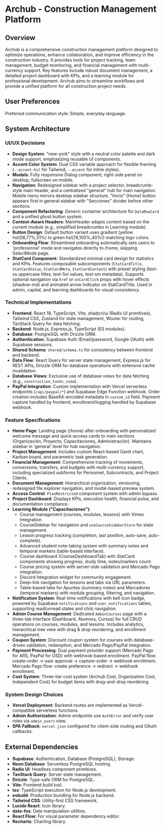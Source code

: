 # Archub - Construction Management Platform

## Overview

Archub is a comprehensive construction management platform designed to optimize operations, enhance collaboration, and improve efficiency in the construction industry. It provides tools for project tracking, team management, budget monitoring, and financial management with multi-currency support. Key features include robust document management, a detailed project dashboard with KPIs, and a learning module for professional development. Archub aims to streamline workflows and provide a unified platform for all construction project needs.

## User Preferences

Preferred communication style: Simple, everyday language.

## System Architecture

### UI/UX Decisions
- **Design System**: "new-york" style with a neutral color palette and dark mode support, emphasizing reusable UI components.
- **Accent Color System**: Dual CSS variable approach for flexible theming (`--accent-hsl` for Tailwind, `--accent` for inline styles).
- **Modals**: Fully responsive Dialog component; right-side panel on desktop, fullscreen on mobile.
- **Navigation**: Redesigned sidebar with a project selector, breadcrumb-style main header, and a centralized "general" hub for main navigation. Mobile menu mirrors desktop sidebar structure. "Inicio" (Home) button appears first in general sidebar with "Secciones" divider before other sections.
- **Component Refactoring**: Generic container architecture for `DataRowCard` and a unified ghost button system.
- **Context-Aware Headers**: MainHeader adapts content based on the current module (e.g., simplified breadcrumbs in Learning module).
- **Button Design**: Default button variant uses gradient (yellow hsl(58,77%,51%) to green hsl(76,100%,40%)) matching logo colors.
- **Onboarding Flow**: Streamlined onboarding automatically sets users to 'professional' mode and navigates directly to /home, skipping SelectMode page.
- **StatCard Component**: Standardized minimal card design for statistics and KPIs. Features composable subcomponents (`StatCardTitle`, `StatCardValue`, `StatCardMeta`, `StatCardContent`) with preset styling (text-xs uppercase titles, text-5xl values, text-sm metadata). Supports optional navigation via `href` or `onCardClick` props with hover effects (shadow-md) and animated arrow indicator on StatCardTitle. Used in admin, capital, and learning dashboards for visual consistency.

### Technical Implementations
- **Frontend**: React 18, TypeScript, Vite, shadcn/ui (Radix UI primitives), Tailwind CSS, Zustand for state management, Wouter for routing, TanStack Query for data fetching.
- **Backend**: Node.js, Express.js, TypeScript (ES modules).
- **Database**: PostgreSQL with Drizzle ORM.
- **Authentication**: Supabase Auth (Email/password, Google OAuth) with Supabase sessions.
- **Shared Schema**: `shared/schema.ts` for consistency between frontend and backend.
- **Data Flow**: React Query for server state management, Express.js for REST APIs, Drizzle ORM for database operations with extensive cache invalidation.
- **Database Views**: Exclusive use of database views for data fetching (e.g., `construction_tasks_view`).
- **PayPal Integration**: Custom implementation with Vercel serverless endpoints (`/api/paypal/*`) and Supabase Edge Function webhook. Order creation includes Base64-encoded metadata in `custom_id` field. Payment capture handled by frontend, enrollment/logging handled by Supabase webhook.

### Feature Specifications
- **Home Page**: Landing page (/home) after onboarding with personalized welcome message and quick-access cards to main sections (Organización, Proyecto, Capacitaciones, Administración). Maintains sidebar in 'general' level for hub navigation.
- **Project Management**: Includes custom React-based Gantt chart, Kanban board, and parametric task generation.
- **Financial Management**: Comprehensive tracking of movements, conversions, transfers, and budgets with multi-currency support, including specialized subforms for Personnel, Subcontracts, and Project Clients.
- **Document Management**: Hierarchical organization, versioning, redesigned file explorer navigation, and modal-based preview system.
- **Access Control**: `PlanRestricted` component system with admin bypass.
- **Project Dashboard**: Displays KPIs, execution health, financial pulse, and documentation compliance.
- **Learning Module ("Capacitaciones")**:
    - Course management (courses, modules, lessons) with Vimeo integration.
    - CourseSidebar for navigation and `useCourseSidebarStore` for state management.
    - Lesson progress tracking (completion, last position, auto-save, auto-complete).
    - Advanced student note-taking system with summary notes and temporal markers (table-based interface).
    - Course dashboard (CourseDashboardTab) with StatCard components showing progress, study time, notes/markers count.
    - Course pricing system with server-side validation and Mercado Pago integration.
    - Discord Integration widget for community engagement.
    - Deep-link navigation for lessons and tabs via URL parameters.
    - Table-based tabs for Apuntes (summary notes) and Marcadores (temporal markers) with module grouping, filtering, and navigation.
- **Notification System**: Real-time notifications with bell icon badge, powered by Supabase `notifications` and `user_notifications` tables, supporting read/unread states and click navigation.
- **Admin Course Management**: Dedicated `AdminCourses` page with a three-tab interface (Dashboard, Alumnos, Cursos) for full CRUD operations on courses, modules, and lessons. Includes analytics, hierarchical tree view with drag & drop reordering, and enrollment management.
- **Coupon System**: Discount coupon system for courses with database-driven validation, redemption, and Mercado Pago/PayPal integration.
- **Payment Processing**: Dual payment provider support (Mercado Pago for ARS, PayPal for USD) with webhook-based enrollment. PayPal flow: create-order → user approval → capture-order → webhook enrollment. Mercado Pago flow: create preference → redirect → webhook enrollment.
- **Cost System**: Three-tier cost system (Archub Cost, Organization Cost, Independent Cost) for budget items with drag-and-drop reordering.

### System Design Choices
- **Vercel Deployment**: Backend routes are implemented as Vercel-compatible serverless functions.
- **Admin Authorization**: Admin endpoints use `AuthError` and verify user roles via `admin_users` view.
- **SPA Fallback**: `vercel.json` configured for client-side routing and OAuth callbacks.

## External Dependencies

- **Supabase**: Authentication, Database (PostgreSQL), Storage.
- **Neon Database**: Serverless PostgreSQL hosting.
- **Radix UI**: Headless component primitives.
- **TanStack Query**: Server state management.
- **Drizzle**: Type-safe ORM for PostgreSQL.
- **Vite**: Frontend build tool.
- **tsx**: TypeScript execution for Node.js development.
- **esbuild**: Production bundling for Node.js backend.
- **Tailwind CSS**: Utility-first CSS framework.
- **Lucide React**: Icon library.
- **date-fns**: Date manipulation utilities.
- **React Flow**: For visual parameter dependency editor.
- **Recharts**: Charting library.